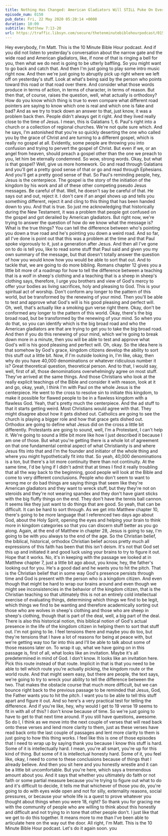 ```yaml
---
title: Nothing Has Changed: American Gladiators Will STILL Puke On Everything You Love
episode_num: 0150
pub_date: Fri, 22 May 2020 05:20:14 +0000
duration: 10:09
subtitle: Matthew 7:13-20
url: https://traffic.libsyn.com/secure/thetenminutebiblehourpodcast/0150_-_Gladiators_part_2.mp3
---
```


 Hey everybody, I'm Matt. This is the 10 Minute Bible Hour podcast. And if you did not listen to yesterday's conversation about the narrow gate and the wide road and American gladiators, like, if none of that is ringing a bell for you, then what we do next is going to be utterly baffling. So you might want to go back and catch that. And then I'm just going to play some intro music right now. And then we're just going to abruptly pick up right where we left off on yesterday's stuff. Look at what's being said by the person who points toward this road or that road over there. And consider what those words produce in terms of action, in terms of character, in terms of reason. But then that, of course, raises the question, well, what actually is orthodoxy? How do you know which thing is true to even compare what different road pointers are saying to know which one is real and which one is fake and bad? And as we try to track down an answer to that, just know, it was a problem back then. People didn't always get it right. And they lived really close to the time of Jesus. I mean, this is Galatians 1, 6. Paul's right into a church or a collection of regional churches. We're not quite sure which. And he says, I'm astonished that you're so quickly deserting the one who called you by the grace of Christ and are turning to a different gospel, which is really no gospel at all. Evidently, some people are throwing you into confusion and trying to pervert the gospel of Christ. But even if we, or an angel from heaven, should preach a gospel other than the one we preach to you, let him be eternally condemned. So wow, strong words. Okay, but what is that gospel? Well, give us more homework. Go and read through Galatians and you'll get a pretty good sense of that or go and read through Ephesians. And you'll get a pretty good sense of that. So Paul's reminding people, hey, Jesus is the centerpiece. The gospel is the story of the initiation of the kingdom by his work and all of these other competing pseudo Jesus messages. Be careful of that. Well, he doesn't say be careful of that. He says out and out, reject it. I don't care if an angel shows up and tells you something different, reject it and cling to this thing that has been handed down to you. And that is true. So just me acknowledging that historically during the New Testament, it was a problem that people got confused on the gospel and got derailed by American gladiators. But right now, we're trying to answer the question of how do we know what the message is? What is the true things? You can tell the difference between who's pointing you down a true road and he's pointing you down a weird road. And so far, all I've done is point out that this was a problem at the time and that Paul spoke vigorously to it, just a generation after Jesus. And then all I've gone on to do is tell you, like to read some stuff that Paul said and given you my own summary of the message, but that doesn't totally answer the question of how you would know how you would be able to sort that out. And to tackle that, we are going to do more bibling. Romans chapter 12 gives you a little bit more of a roadmap for how to tell the difference between a teaching that is a wolf in sheep's clothing and a teaching that is a sheep in sheep's clothing says, therefore, I urge you brothers and view of God's mercy to offer your bodies as living sacrifices, holy and pleasing to God. This is your spiritual act of worship. Don't conform any longer to the pattern of this world, but be transformed by the renewing of your mind. Then you'll be able to test and approve what God's will is his good pleasing and perfect will. Oh, well, that's actually like a smoking gun verse right there. Okay, don't be conformed any longer to the pattern of this world. Okay, there's the big broad road, but be transformed by the renewing of your mind. So when you do that, so you can identify which is the big broad road and who the American gladiators are that are trying to get you to take the big broad road. And then if you do this renewing of your mind, which we're going to break down more in a minute, then you will be able to test and approve what God's will is his good pleasing and perfect will. Oh, okay. So the idea here is that somehow by God's grace, kingdom citizens develop the ability to sort this stuff out a little bit. Now, if I'm outside looking in, I'm like, okay, then why do you have 40,000 denominations or whatever ridiculous number it is? Great theoretical question, theoretical person. And to that, I would say, well, first of all, those denominations overwhelmingly agree on most stuff. They've arrived at the same things. And those Christians who look at the really explicit teachings of the Bible and consider it with reason, look at it and go, okay, yeah, I think I'm with Paul on the whole Jesus is the centerpiece. He went to the cross to resolve sin to initiate this kingdom, to make it possible for flawed people to be in a flawless kingdom with a flawless God. Yeah, that's pretty much the centerpiece. And the ad stuff to that it starts getting weird. Most Christians would agree with that. They might disagree about how it gets dished out. Catholics are going to see the church is playing a bigger role and how that grace gets dished out. Orthodox are going to define what Jesus did on the cross a little bit differently. Protestants are going to sound, well, I'm a Protestant, I can't help it. We're going to sound a little bit more like how I just described it because I am one of those. But what you're getting there is a whole lot of agreement on that one fundamental central aspect of what Christianity is and where Jesus fits into that and I'm the founder and initiator of the whole thing and where you might hypothetically fit into that. So yeah, 40,000 denominations is a ton, but there's a lot more continuity there than not continuity. At the same time, I'd be lying if I didn't admit that at times I find it really troubling that all the way back to the beginning, good people will look at the Bible and come to very different conclusions. People who don't seem to want to wrong me or do bad things are saying things that seem like they're American gladiators and they want to wreck stuff, but they they're not on steroids and they're not wearing spandex and they don't have giant sticks with the big fluffy things on the end. They don't have the tennis ball cannon. It seems like they just want to do things that are good. So yeah, that can be difficult. It can be hard to sort through. As we get into Matthew chapter 10, there's going to be more language that I referenced two days ago about God, about the Holy Spirit, opening the eyes and helping your brain to think more in kingdom categories so that you can discern stuff better as you go along. Again, at the end of Matthew in chapter 28, Jesus is going to say, I'm going to be with you always to the end of the age. So the Christian belief, the biblical, historical, orthodox Christian belief across pretty much all expressions of this faith has been that this isn't deism. It's not that God set this up and initiated it and good luck using your brains to try to figure it out. Hope that it works. No, it's in keeping with the passage we looked at in Matthew chapter 7, just a little bit ago about, you know, hey, the father's looking out for you. He's a good dad and he wants you to hit the pitch. That is the Christian belief that in some way God's presence persists through time and God is present with the person who is a kingdom citizen. And even though that might be hard to wrap our brains around and even though we might see inconsistencies in the behavior of the kingdom citizen, that is the Christian teaching so that ultimately this is not an entirely cold intellectual exercise of evaluating things, determining which things we find to be legit, which things we find to be wanting and therefore academically sorting out those who are wolves in sheep's clothing and those who are sheep in sheep's clothing, though that is part of the deal, well, a big part of the deal. There is also this historical notion, this biblical notion of God's actual presence in the life of the kingdom citizen in helping them to sort that stuff out. I'm not going to lie. I feel tensions there and maybe you do too, but they're tensions that I have a lot of reasons for being at peace with, but we're getting way too far into this and I'll be able to talk about some of those reasons later on. To wrap it up, what we have going on in this passage is, first of all, what looks like an invitation. Maybe it's all predetermined in mind of God. I don't know. It looks like an invitation here. Pick this route instead of that route. Implicit in that is that you need to be able to tell which route you're actually picking, the kingdom route or the world route. And that might seem easy, but there are people, the text says, we're going to try to wreck your ability to tell the difference between the two. That makes the obstacle course that much more difficult, but we can bounce right back to the previous passage to be reminded that Jesus, God, the Father wants you to hit the pitch. I want you to be able to tell this stuff apart and figure it out. And so here's a very practical test for telling the difference. And if you're like, hey, why would I get to 19 verse 19 seems to fit in with all of this? I don't know because of time. So we're just going to have to get to that next time around. If you still have questions, awesome. So do I, I think as we move into the next couple of verses that will read back onto these verses and lend more clarity to them, just as these verses have read back onto the last couple of passages and lent more clarity to them is just going to how this thing works. I feel like this is one of those episodes that I need to wrap up by saying thank you because I know this stuff is hard. Some of it is intellectually hard. I mean, you're all smart, you're up for this kind of thing. But some of it is intellectual honesty hard. Some of it, you feel like, okay, I need to come to these conclusions because of things that I already believe. And then you sit here and you honestly wrestle and it can be a little bit uncomfortable. But you're here, which says a tremendous amount about you. And it says that whether you ultimately do faith or not faith or some partial measure because you're trying to figure out what to do and it's difficult to decide, it tells me that whichever of those you do, you're going to do with eyes wide open and not for silly, externality reasons, social pressures, or because your whole life is a quest to prove whatever you thought about things when you were 18, right? So thank you for gracing me with the community of people who are willing to think about this honestly and difficult and not trying to in tone that other people don't. I just like that we get to do this together. It means more to me than I've been able to articulate here on the way out the door. All right, I'm Matt. This is the 10 Minute Bible Hour podcast. Let's do it again soon. you